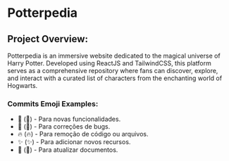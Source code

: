 # Potterpedia

## Project Overview:

Potterpedia is an immersive website dedicated to the magical universe of Harry Potter. Developed using ReactJS and TailwindCSS, this platform serves as a comprehensive repository where fans can discover, explore, and interact with a curated list of characters from the enchanting world of Hogwarts.

### Commits Emoji Examples:

- 🚀 (:rocket:) - Para novas funcionalidades.
- 🐛 (:bug:) - Para correções de bugs.
- 🔥 (:fire:) - Para remoção de código ou arquivos.
- ✨ (:sparkles:) - Para adicionar novos recursos.
- 📝 (:memo:) - Para atualizar documentos.
